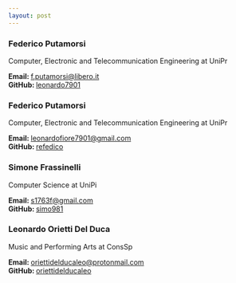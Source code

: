 ```yaml
---
layout: post
---
```


### Federico Putamorsi
Computer, Electronic and Telecommunication Engineering at UniPr

<strong>Email: </strong>f.putamorsi@libero.it<br>
<strong>GitHub: </strong>[leonardo7901](https://github.com/leonardo7901)

### Federico Putamorsi
Computer, Electronic and Telecommunication Engineering at UniPr

<strong>Email: </strong>leonardofiore7901@gmail.com<br>
<strong>GitHub: </strong>[refedico](https://github.com/refedico)

### Simone Frassinelli
Computer Science at UniPi

<strong>Email: </strong>s1763f@gmail.com<br>
<strong>GitHub: </strong>[simo981](https://github.com/simo981)

### Leonardo Orietti Del Duca
Music and Performing Arts at ConsSp

<strong>Email: </strong>oriettidelducaleo@protonmail.com<br>
<strong>GitHub: </strong>[oriettidelducaleo](https://github.com/oriettidelducaleo)

